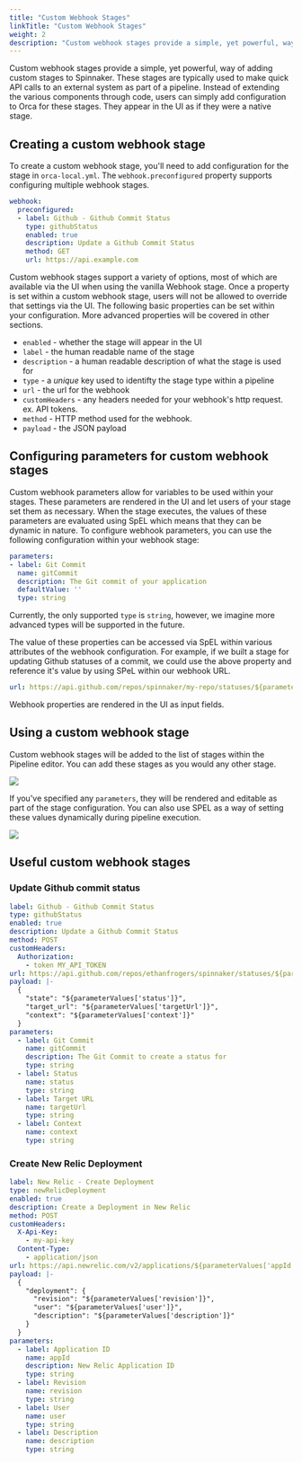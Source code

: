 ```yaml
---
title: "Custom Webhook Stages"
linkTitle: "Custom Webhook Stages"
weight: 2
description: "Custom webhook stages provide a simple, yet powerful, way of adding custom stages to Spinnaker."
---
```


Custom webhook stages provide a simple, yet powerful, way of adding custom stages to Spinnaker. These stages are typically used to make quick API calls to an external system as part of a pipeline. Instead of extending the various components through code, users can simply add configuration to Orca for these stages. They appear in the UI as if they were a native stage.


## Creating a custom webhook stage

To create a custom webhook stage, you'll need to add configuration for the stage in `orca-local.yml`. The `webhook.preconfigured` property supports configuring multiple webhook stages.

```yaml
webhook:
  preconfigured:
  - label: Github - Github Commit Status
    type: githubStatus
    enabled: true
    description: Update a Github Commit Status
    method: GET
    url: https://api.example.com
```

Custom webhook stages support a variety of options, most of which are available via the UI when using the vanilla Webhook stage. Once a property is set within a custom webhook stage, users will not be allowed to override that settings via the UI. The following basic properties can be set within your configuration. More advanced properties will be covered in other sections.

* `enabled` - whether the stage will appear in the UI
* `label` - the human readable name of the stage
* `description` - a human readable description of what the stage is used for
* `type` - a _unique_ key used to identifty the stage type within a pipeline
* `url` - the url for the webhook
* `customHeaders` - any headers needed for your webhook's http request. ex. API tokens.
* `method` - HTTP method used for the webhook.
* `payload` - the JSON payload

## Configuring parameters for custom webhook stages

Custom webhook parameters allow for variables to be used within your stages. These parameters are rendered in the UI and let users of your stage set them as necessary. When the stage executes, the values of these parameters are evaluated using SpEL which means that they can be dynamic in nature. To configure webhook parameters, you can use the following configuration within your webhook stage:

```yaml
parameters:
- label: Git Commit
  name: gitCommit
  description: The Git commit of your application
  defaultValue: ''
  type: string
```

Currently, the only supported `type` is `string`, however, we imagine more advanced types will be supported in the future.

The value of these properties can be accessed via SpEL within various attributes of the webhook configuration. For example, if we built a stage for updating Github statuses of a commit, we could use the above property and reference it's value by using SPeL within our webhook URL.

```yaml
url: https://api.github.com/repos/spinnaker/my-repo/statuses/${parameterValues['gitCommit']}
```

Webhook properties are rendered in the UI as input fields.


## Using a custom webhook stage

Custom webhook stages will be added to the list of stages within the Pipeline editor. You can add these stages as you would any other stage.

![](add_stage.png)

If you've specified any `parameters`, they will be rendered and editable as part of the stage configuration. You can also use SPEL as a way of setting these values dynamically during pipeline execution.

![](stage_props.png)

## Useful custom webhook stages

### Update Github commit status
```yaml
label: Github - Github Commit Status
type: githubStatus
enabled: true
description: Update a Github Commit Status
method: POST
customHeaders:
  Authorization:
    - token MY_API_TOKEN
url: https://api.github.com/repos/ethanfrogers/spinnaker/statuses/${parameterValues['gitCommit']}
payload: |-
  {
    "state": "${parameterValues['status']}",
    "target_url": "${parameterValues['targetUrl']}",
    "context": "${parameterValues['context']}"
  }
parameters:
  - label: Git Commit
    name: gitCommit
    description: The Git Commit to create a status for
    type: string
  - label: Status
    name: status
    type: string
  - label: Target URL
    name: targetUrl
    type: string
  - label: Context
    name: context
    type: string
```

### Create New Relic Deployment
```yaml
label: New Relic - Create Deployment
type: newRelicDeployment
enabled: true
description: Create a Deployment in New Relic
method: POST
customHeaders:
  X-Api-Key:
    - my-api-key
  Content-Type:
    - application/json
url: https://api.newrelic.com/v2/applications/${parameterValues['appId']}/deployments.json
payload: |-
  {
    "deployment": {
      "revision": "${parameterValues['revision']}",
      "user": "${parameterValues['user']}",
      "description": "${parameterValues['description']}"
    }
  }
parameters:
  - label: Application ID
    name: appId
    description: New Relic Application ID
    type: string
  - label: Revision
    name: revision
    type: string
  - label: User
    name: user
    type: string
  - label: Description
    name: description
    type: string
```
